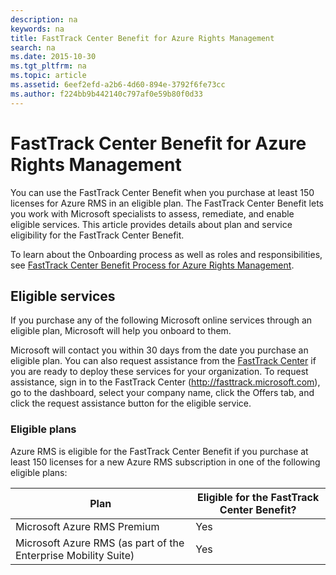 ```yaml
---
description: na
keywords: na
title: FastTrack Center Benefit for Azure Rights Management
search: na
ms.date: 2015-10-30
ms.tgt_pltfrm: na
ms.topic: article
ms.assetid: 6eef2efd-a2b6-4d60-894e-3792f6fe73cc
ms.author: f224bb9b442140c797af0e59b80f0d33
---
```

# FastTrack Center Benefit for Azure Rights Management
You can use the FastTrack Center Benefit when you purchase at least 150 licenses for Azure RMS in an eligible plan. The FastTrack Center Benefit lets you work with Microsoft specialists to assess, remediate, and enable eligible services. This article provides details about plan and service eligibility for the FastTrack Center Benefit.

To learn about the Onboarding process as well as roles and responsibilities, see [FastTrack Center Benefit Process for Azure Rights Management](../Topic/FastTrack_Center_Benefit_Process_for_Azure_Rights_Management.md).

## Eligible services
If you purchase any of the following Microsoft online services through an eligible plan, Microsoft will help you onboard to them.

Microsoft will contact you within 30 days from the date you purchase an eligible plan. You can also request assistance from the [FastTrack Center](http://fasttrack.microsoft.com/) if you are ready to deploy these services for your organization. To request assistance, sign in to the FastTrack Center (http://fasttrack.microsoft.com), go to the dashboard, select your company name, click the Offers tab, and click the request assistance button for the eligible service.

### Eligible plans
Azure RMS is eligible for the FastTrack Center Benefit if you purchase at least 150 licenses for a new Azure RMS subscription in one of the following eligible plans:

|Plan|Eligible for the FastTrack Center Benefit?|
|--------|----------------------------------------------|
|Microsoft Azure RMS Premium|Yes|
|Microsoft Azure RMS (as part of the Enterprise Mobility Suite)|Yes|
